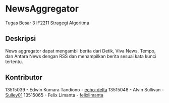 # NewsAggregator
Tugas Besar 3 IF2211 Stragegi Algoritma

## Deskripsi
News aggregator dapat mengambil berita dari Detik, Viva News, Tempo, dan Antara News dengan RSS dan menampilkan berita sesuai kata kunci tertentu.

## Kontributor
13515039 - Edwin Kumara Tandiono - [echo-delta](https://github.com/echo-delta)
13515048 - Alvin Sullivan - [Sulley01](https://github.com/Sulley01)
13515065 - Felix Limanta - [felixlimanta](https://github.com/felixlimanta)
